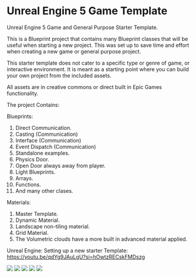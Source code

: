 # Unreal Engine 5 Game Template
 Unreal Engine 5 Game and General Purpose Starter Template.

 This is a Blueprint project that contains many Blueprint classes that will be useful when starting a new project. This was set up to save time and effort when creating a new game or general purpose project.

 This starter template does not cater to a specific type or genre of game, or interactive environment. It is meant as a starting point where you can build your own project from the included assets. 

 All assets are in creative commons or direct built in Epic Games functionality.

 The project Contains:

 Blueprints:
 1. Direct Communication.
 2. Casting (Communication)
 3. Interface (Communication)
 4. Event Dispatch (Communication)
 5. Standalone examples.
 6. Physics Door.
 7. Open Door always away from player.
 8. Light Blueprints.
 9. Arrays.
 10. Functions.
 11. And many other clases.

Materials:
1. Master Template.
2. Dynamic Material.
3. Landscape non-tiling material.
4. Grid Material.
5. The Volumetric clouds have a more built in advanced material applied.


Unreal Engine: Setting up a new starter Template:
https://youtu.be/qdYg9JAuLgU?si=hOwtzRECskFMDszg 


![](https://github.com/motionforge/Game-Starter-Template/blob/main/ScreenShots/HighresScreenshot00001.png)
![](https://github.com/motionforge/Game-Starter-Template/blob/main/ScreenShots/HighresScreenshot00000.png)
![](https://github.com/motionforge/Game-Starter-Template/blob/main/ScreenShots/HighresScreenshot00002.png)
![](https://github.com/motionforge/Game-Starter-Template/blob/main/ScreenShots/HighresScreenshot00003.png)
![](https://github.com/motionforge/Game-Starter-Template/blob/main/ScreenShots/HighresScreenshot00004.png)

